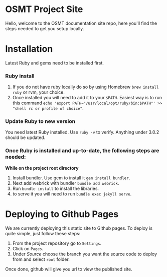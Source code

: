 # OSMT Project Site

Hello, welcome to the OSMT documentation site repo, here you'll find the steps needed to get you setup locally.

# Installation
Latest Ruby and gems need to be installed first.

### Ruby install
1. If you do not have ruby locally do so by using Homebrew `brew install ruby` or rvm, your choice.
2. Once installed you will need to add it to your `$PATH`.
Easiest way is to run this command `echo 'export PATH="/usr/local/opt/ruby/bin:$PATH"' >> "shell rc or profile of choice"`.

### Update Ruby to new version
You need latest Ruby installed. Use `ruby -v` to verify. Anything under 3.0.2 should be updated.


### Once Ruby is installed and up-to-date, the following steps are needed:
**While on the project root directory**
1. Install bundler. Use gem to install it `gem install bundler`.
2. Next add webrick with bundler `bundle add webrick`.
3. Run `bundle install` to install the libraries.
4. to serve it you will need to run `bundle exec jekyll serve`.

# Deploying to Github Pages

We are currently deploying this static site to Github pages. To deploy is quite simple, just follow these steps:

1. From the project repository go to `Settings`.
2. Click on `Pages`.
3. Under *Source* choose the branch you want the source code to deploy from and select `root` folder.

Once done, github will give you url to view the published site.
